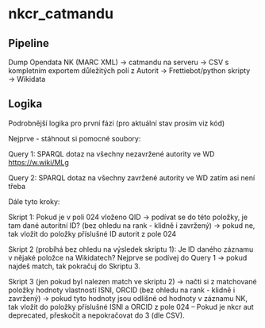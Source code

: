 # nkcr_catmandu



## Pipeline

Dump Opendata NK (MARC XML) → catmandu na serveru → CSV s kompletním exportem důležitých polí z Autorit → Frettiebot/python skripty → Wikidata

## Logika

Podrobnější logika pro první fázi (pro aktuální stav prosím viz kód)

Nejprve - stáhnout si pomocné soubory:

Query 1: SPARQL dotaz na všechny nezavržené autority ve WD https://w.wiki/MLg

Query 2: SPARQL dotaz na všechny zavržené autority ve WD  zatím asi není třeba

Dále tyto kroky:

Skript 1: Pokud je v poli 024 vloženo QID → podívat se do této položky, je tam dané autoritní ID? (bez ohledu na rank - klidně i zavržený) → pokud ne, tak vložit do položky příslušné ID autorit z pole 024

Skript 2 (probíhá bez ohledu na výsledek skriptu 1): Je ID daného záznamu v nějaké položce na Wikidatech? Nejprve se podívej do Query 1 → pokud najdeš match, tak pokračuj do Skriptu 3. 

Skript 3 (jen pokud byl nalezen match ve skriptu 2) → načti si z matchované položky hodnoty vlastností ISNI, ORCID (bez ohledu na rank - klidně i zavržený) → pokud tyto hodnoty jsou odlišné od hodnoty v záznamu NK, tak vložit do položky příslušné ISNI a ORCID z pole 024 – Pokud je nkcr aut deprecated, přeskočit a nepokračovat do 3 (dle CSV).

